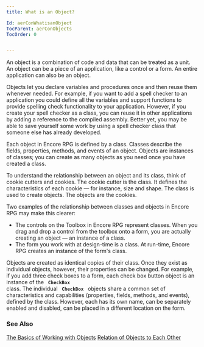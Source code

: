 ```yaml
---
title: What is an Object?

Id: aerConWhatisanObject
TocParent: aerConObjects
TocOrder: 0


---
```


An object is a combination of code and data that can be treated as a unit. An object can be a piece of an application, like a control or a form. An entire application can also be an object. 

Objects let you declare variables and procedures once and then reuse them whenever needed. For example, if you want to add a spell checker to an application you could define all the variables and support functions to provide spelling check functionality to your application. However, if you create your spell checker as a class, you can reuse it in other applications by adding a reference to the compiled assembly. Better yet, you may be able to save yourself some work by using a spell checker class that someone else has already developed. 

Each object in Encore RPG is defined by a class. Classes describe the fields, properties, methods, and events of an object. Objects are instances of classes; you can create as many objects as you need once you have created a class. 

To understand the relationship between an object and its class, think of cookie cutters and cookies. The cookie cutter is the class. It defines the characteristics of each cookie — for instance, size and shape. The class is used to create objects. The objects are the cookies. 

Two examples of the relationship between classes and objects in Encore RPG may make this clearer: 

- The controls on the Toolbox in Encore RPG represent classes. When you drag and
                drop a control from the toolbox onto a form, you are actually creating an
                object — an instance of a class.
- The form you work with at design-time is a class. At run-time, Encore RPG
                creates an instance of the form's class.

Objects are created as identical copies of their class. Once they exist as individual objects, however, their properties can be changed. For example, if you add three check boxes to a form, each check box button object is an instance of the <code> **CheckBox** </code> class. The individual <code> **CheckBox** </code> objects share a common set of characteristics and capabilities (properties, fields, methods, and events), defined by the class. However, each has its own name, can be separately enabled and disabled, can be placed in a different location on the form. 

### See Also
[The Basics of Working with Objects](aerConBasicsofObjects.html)
[Relation of Objects to Each Other](aerConRelationofObjects.html) 
